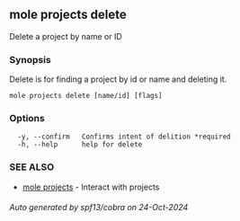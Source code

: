 ## mole projects delete

Delete a project by name or ID

### Synopsis

Delete is for finding a project by id or name and deleting it.

```
mole projects delete [name/id] [flags]
```

### Options

```
  -y, --confirm   Confirms intent of delition *required
  -h, --help      help for delete
```

### SEE ALSO

* [mole projects](mole_projects.md)	 - Interact with projects

###### Auto generated by spf13/cobra on 24-Oct-2024
